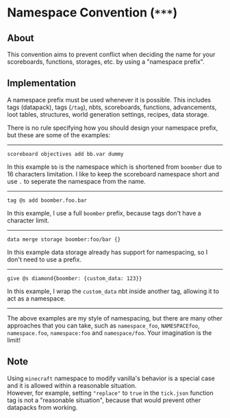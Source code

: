 # Namespace Convention (`***`)

## About

This convention aims to prevent conflict when deciding the name for your scoreboards, functions, storages, etc. by using a "namespace prefix".

## Implementation

A namespace prefix must be used whenever it is possible. This includes tags (datapack), tags (`/tag`), nbts, scoreboards, functions, advancements, loot tables, structures, world generation settings, recipes, data storage.

There is no rule specifying how you should design your namespace prefix, but these are some of the examples:

-------------------

```mcfunction
scoreboard objectives add bb.var dummy
```

In this example `bb` is the namespace which is shortened from `boomber` due to 16 characters limitation. I like to keep the scoreboard namespace short and use `.` to seperate the namespace from the name.

-------------------

```mcfunction
tag @s add boomber.foo.bar
```

In this example, I use a full `boomber` prefix, because tags don't have a character limit.

--------------------

```mcfunction
data merge storage boomber:foo/bar {}
```

In this example data storage already has support for namespacing, so I don't need to use a prefix.

--------------------

```mcfunction
give @s diamond{boomber: {custom_data: 123}}
```

In this example, I wrap the `custom_data` nbt inside another tag, allowing it to act as a namespace.

--------------------

The above examples are my style of namespacing, but there are many other approaches that you can take, such as `namespace_foo`, `NAMESPACEfoo`, `namespace.foo`, `namespace:foo` and `namespace/foo`. Your imagination is the limit!

## Note

Using `minecraft` namespace to modify vanilla's behavior is a special case and it is allowed within a reasonable situation.  
However, for example, setting `"replace"` to `true` in the `tick.json` function tag is not a "reasonable situation", because that would prevent other datapacks from working.
